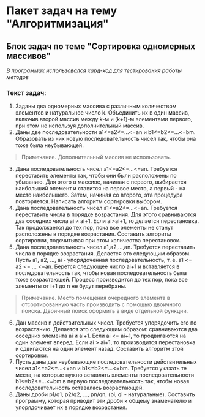 # Пакет задач на тему "Алгоритмизация"
## Блок задач по теме "Сортировка одномерных массивов"

_В программах использовался хард-код для тестирования работы методов_

### Текст задач:
1. Заданы два одномерных массива с различным количеством элементов и натуральное число k. Объединить их в один массив, включив второй массив между k-м и (k+1)-м элементами первого, при этом не используя дополнительный массив.
2. Даны две последовательности a1<=a2<=...<=an и b1<=b2<=...<=bm. Образовать из них новую последовательность чисел так, чтобы она тоже была неубывающей.
>Примечание. Дополнительный массив не использовать.
3. Дана последовательность чисел a1<=a2<=...<=an. Требуется переставить элементы так, чтобы они были расположены по убыванию. Для этого в массиве, начиная с первого, выбирается наибольший элемент и ставится на первое место, а первый - на место наибольшего. Затем, начиная со второго, эта процедура повторяется. Написать алгоритм сортировки выбором.
4. Дана последовательность чисел a1<=a2<=...<=an. Требуется переставить числа в порядке возрастания. Для этого сравниваются два соседних числа ai и ai+1. Если ai>ai+1, то делается перестановка. Так продолжается до тех пор, пока все элементы не станут расположены в порядке возрастания. Составить алгоритм сортировки, подсчитывая при этом количества перестановок.
5. Дана последовательность чисел a1,a2,...,an. Требуется переставить числа в порядке возрастания. Делается это следующим образом. Пусть a1, a2, ...,  ai - упорядоченная последовательность, т. е. a1 <= a2 <= ... <=an. Берется следующее число ai+1  и вставляется в последовательность так, чтобы новая последовательность была тоже возрастающей. Процесс производится до тех пор, пока все элементы от i+1 до n не будут перебраны.
>Примечание. Место помещения очередного элемента в отсортированную часть производить с помощью двоичного поиска. Двоичный поиск оформить в виде отдельной функции.
6. Дан массив n действительных чисел. Требуется упорядочить его по возрастанию. Делается это следующим образом: сравниваются два соседних элемента ai и ai+1. Если ai <= ai+1, то продвигаются на один элемент вперед. Если ai > ai+1, то производится перестановка и сдвигаются на один элемент назад. Составить алгоритм этой сортировки.
7. Пусть даны две неубывающие последовательности действительных чисел a1<=a2<=...<=an и b1<=b2<=...<=bm. Требуется указать те места, на которые нужно вставлять элементы последовательности b1<=b2<=...<=bm в первую последовательность так, чтобы новая последовательность оставалась возрастающей.
8. Даны дроби p1/q1, p2/q2, ..., pn/qn, (pi, qi - натуральные). Составить программу, которая приводит эти дроби к общему знаменателю и упорядочивает их в порядке возрастания.